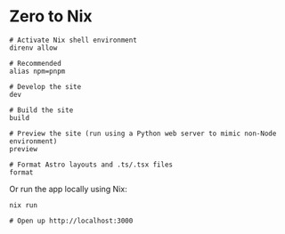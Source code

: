 # Zero to Nix

```shell
# Activate Nix shell environment
direnv allow

# Recommended
alias npm=pnpm

# Develop the site
dev

# Build the site
build

# Preview the site (run using a Python web server to mimic non-Node environment)
preview

# Format Astro layouts and .ts/.tsx files
format
```

Or run the app locally using Nix:

```shell
nix run

# Open up http://localhost:3000
```
